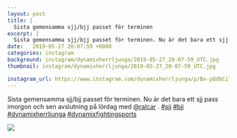 ```yaml
---
layout: post
title: |
  Sista gemensamma sjj/bjj passet för terminen
excerpt: |
  Sista gemensamma sjj/bjj passet för terminen. Nu är det bara ett sjj pass imorgon och sen avslutning på lördag med @ralcar .    
date:   2019-05-27 20:07:59 +0000
categories: instagram
background: instagram/dynamixherrljunga/2019-05-27_20-07-59_UTC.jpg
thumbnail: instagram/dynamixherrljunga/2019-05-27_20-07-59_UTC.jpg

instagram_url: https://www.instagram.com/dynamixherrljunga/p/Bx-pQdbCiTS
---
```

Sista gemensamma sjj/bjj passet för terminen. Nu är det bara ett sjj pass imorgon och sen avslutning på lördag med [@ralcar](https://www.instagram.com/ralcar/) . [#sjj](https://www.instagram.com/explore/tags/sjj/) [#bjj](https://www.instagram.com/explore/tags/bjj/) [#dynamixherrljunga](https://www.instagram.com/explore/tags/dynamixherrljunga/) [#dynamixfightingsports](https://www.instagram.com/explore/tags/dynamixfightingsports/)



<img src='{{ site.baseurl }}/instagram/dynamixherrljunga/2019-05-27_20-07-59_UTC.jpg' class='img-fluid' />
